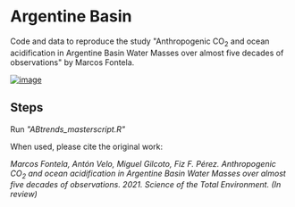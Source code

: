 # Argentine Basin
Code and data to reproduce the study "Anthropogenic CO<sub>2</sub> and ocean acidification in Argentine Basin Water Masses over almost five decades of observations" by Marcos Fontela.


[![image](https://zenodo.org/badge/DOI/10.5281/zenodo.4589961.svg)](https://zenodo.org/record/4589961)


## Steps
Run *"ABtrends_masterscript.R"*

When used, please cite the original work: 


*Marcos Fontela, Antón Velo, Miguel Gilcoto, Fiz F. Pérez. Anthropogenic CO<sub>2</sub> and ocean acidification in Argentine Basin Water Masses over almost five decades of observations. 2021. Science of the Total Environment. (In review)*

